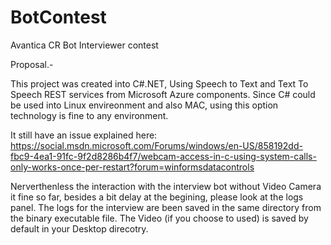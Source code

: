 # BotContest
Avantica CR Bot Interviewer contest

Proposal.-

This project was created into C#.NET, Using Speech to Text and Text To Speech REST services from Microsoft Azure components.
Since C# could be used into Linux envireonment and also MAC, using this option technology is fine to any environment.

It still have an issue explained here:
https://social.msdn.microsoft.com/Forums/windows/en-US/858192dd-fbc9-4ea1-91fc-9f2d8286b4f7/webcam-access-in-c-using-system-calls-only-works-once-per-restart?forum=winformsdatacontrols

Nerverthenless the interaction with the interview bot without Video Camera it fine so far, besides a bit delay at the begining, please look at the logs panel.
The logs for the interview are been saved in the same directory from the binary executable file.
The Video (if you choose to used) is saved by default in your Desktop direcotry.



